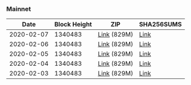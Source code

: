 ### Mainnet

|    Date    | Block Height | ZIP | SHA256SUMS |
| ---------- | ------------ | --- | ---------- |
| 2020-02-07 | 1340483 | [Link](https://s3-ap-southeast-2.amazonaws.com/ion-bootstrap/mainnet/2020-02-07/bootstrap.dat.zip) (829M) | [Link](https://s3-ap-southeast-2.amazonaws.com/ion-bootstrap/mainnet/2020-02-07/SHA256SUMS) |
| 2020-02-06 | 1340483 | [Link](https://s3-ap-southeast-2.amazonaws.com/ion-bootstrap/mainnet/2020-02-06/bootstrap.dat.zip) (829M) | [Link](https://s3-ap-southeast-2.amazonaws.com/ion-bootstrap/mainnet/2020-02-06/SHA256SUMS) |
| 2020-02-05 | 1340483 | [Link](https://s3-ap-southeast-2.amazonaws.com/ion-bootstrap/mainnet/2020-02-05/bootstrap.dat.zip) (829M) | [Link](https://s3-ap-southeast-2.amazonaws.com/ion-bootstrap/mainnet/2020-02-05/SHA256SUMS) |
| 2020-02-04 | 1340483 | [Link](https://s3-ap-southeast-2.amazonaws.com/ion-bootstrap/mainnet/2020-02-04/bootstrap.dat.zip) (829M) | [Link](https://s3-ap-southeast-2.amazonaws.com/ion-bootstrap/mainnet/2020-02-04/SHA256SUMS) |
| 2020-02-03 | 1340483 | [Link](https://s3-ap-southeast-2.amazonaws.com/ion-bootstrap/mainnet/2020-02-03/bootstrap.dat.zip) (829M) | [Link](https://s3-ap-southeast-2.amazonaws.com/ion-bootstrap/mainnet/2020-02-03/SHA256SUMS) |
